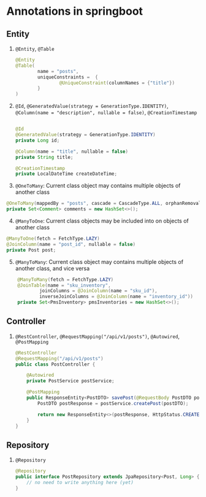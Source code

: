 # Annotations in springboot
## Entity
1. `@Entity`, `@Table`
    ```java
    @Entity
    @Table(
            name = "posts",
            uniqueConstraints =  {
                    @UniqueConstraint(columnNames = {"title"})
            }
    )
    ```
2. `@Id`, `@GeneratedValue(strategy = GenerationType.IDENTITY)`, `@Column(name = "description", nullable = false)`, `@CreationTimestamp`
    ```java
    
    @Id
    @GeneratedValue(strategy = GenerationType.IDENTITY)
    private Long id;
    
    @Column(name = "title", nullable = false)
    private String title;
    
    @CreationTimestamp
    private LocalDateTime createDateTime;
    ```
3. `@OneToMany`: Current class object may contains multiple objects of another class
 ```java
 @OneToMany(mappedBy = "posts", cascade = CascadeType.ALL, orphanRemoval = true)
 private Set<Comment> comments = new HashSet<>();
 ```
4. `@ManyToOne`: Current class objects may be included into on objects of another class
 ```java
 @ManyToOne(fetch = FetchType.LAZY)
 @JoinColumn(name = "post_id", nullable = false)
 private Post post;
 ```
5. `@ManyToMany`: Current class object may contains multiple objects of another class, and vice versa
 ```java
     @ManyToMany(fetch = FetchType.LAZY)
     @JoinTable(name = "sku_inventory",
             joinColumns = @JoinColumn(name = "sku_id"),
             inverseJoinColumns = @JoinColumn(name = "inventory_id"))
     private Set<PmsInventory> pmsInventories = new HashSet<>();
 ```
## Controller
1. `@RestController`, `@RequestMapping("/api/v1/posts")`, `@Autowired`, `@PostMapping`
    ```java
    @RestController
    @RequestMapping("/api/v1/posts")
    public class PostController {
    
        @Autowired
        private PostService postService;
    
        @PostMapping
        public ResponseEntity<PostDTO> savePost(@RequestBody PostDTO postDTO) {
            PostDTO postResponse = postService.createPost(postDTO);
    
            return new ResponseEntity<>(postResponse, HttpStatus.CREATED);
        }
    }
    ```
## Repository
1. `@Repository`
    ```java
    @Repository
    public interface PostRepository extends JpaRepository<Post, Long> {
        // no need to write anything here (yet)
    }
    ```